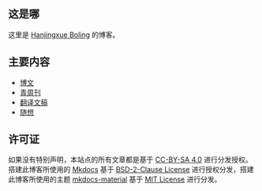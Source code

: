 ## 这是哪

这里是 [Hanjingxue Boling](https://github.com/Hanjingxue-Boling/Whiteboard) 的博客。

## 主要内容

- [博文](./blog/index.md)
- [青周刊](./weekly/index.md)
- [翻译文稿](./translation/index.md)
- [随想](./essay/index.md)

## 许可证

如果没有特别声明，本站点的所有文章都是基于 [CC-BY-SA 4.0](http://creativecommons.org/licenses/by-sa/4.0/) 进行分发授权。搭建此博客所使用的 [Mkdocs](https://www.mkdocs.org/) 基于 [BSD-2-Clause License](https://github.com/mkdocs/mkdocs/blob/master/LICENSE) 进行授权分发，搭建此博客所使用的主题 [mkdocs-material](https://github.com/squidfunk/mkdocs-material) 基于 [MIT License](https://github.com/squidfunk/mkdocs-material/blob/master/LICENSE) 进行分发。